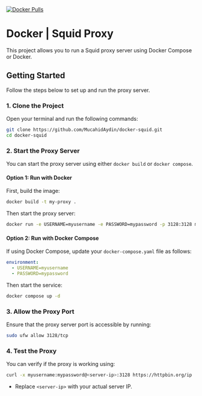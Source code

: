 <a href="https://hub.docker.com/r/mucahidaydin/proxy">
    <img src="https://img.shields.io/docker/pulls/mucahidaydin/proxy" alt="Docker Pulls">
</a>

# Docker | Squid Proxy
This project allows you to run a Squid proxy server using Docker Compose or Docker.

## Getting Started
Follow the steps below to set up and run the proxy server.

### 1. Clone the Project
Open your terminal and run the following commands:

```sh
git clone https://github.com/MucahidAydin/docker-squid.git
cd docker-squid
```

### 2. Start the Proxy Server
You can start the proxy server using either `docker build` or `docker compose`.

#### Option 1: Run with Docker
First, build the image:

```sh
docker build -t my-proxy .
```

Then start the proxy server:

```sh
docker run -e USERNAME=myusername -e PASSWORD=mypassword -p 3128:3128 my-proxy
```

#### Option 2: Run with Docker Compose
If using Docker Compose, update your `docker-compose.yaml` file as follows:

```yaml
environment:
  - USERNAME=myusername
  - PASSWORD=mypassword
```

Then start the service:

```sh
docker compose up -d
```

### 3. Allow the Proxy Port
Ensure that the proxy server port is accessible by running:

```sh
sudo ufw allow 3128/tcp
```

### 4. Test the Proxy
You can verify if the proxy is working using:

```sh
curl -x myusername:mypassword@<server-ip>:3128 https://httpbin.org/ip
```
* Replace `<server-ip>` with your actual server IP.
